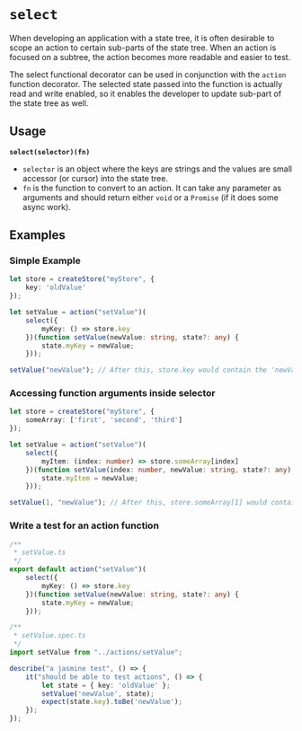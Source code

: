 # `select`

When developing an application with a state tree, it is often desirable to scope an action to certain sub-parts of the state tree. When an action is focused on
a subtree, the action becomes more readable and easier to test.

The select functional decorator can be used in conjunction with the `action` function decorator. The selected state passed into the function is actually read and write enabled, 
so it enables the developer to update sub-part of the state tree as well.  

## Usage

**`select(selector)(fn)`**

* `selector` is an object where the keys are strings and the values are small accessor (or cursor) into the state tree. 
* `fn` is the function to convert to an action.  It can take any parameter as arguments and should return either `void` or a `Promise` (if it does some async work).

## Examples

### Simple Example
```typescript
let store = createStore("myStore", {
    key: 'oldValue'
});

let setValue = action("setValue")(
    select({
        myKey: () => store.key 
    })(function setValue(newValue: string, state?: any) {
        state.myKey = newValue;
    }));

setValue("newValue"); // After this, store.key would contain the 'newValue' string
```

### Accessing function arguments inside selector
```typescript
let store = createStore("myStore", {
    someArray: ['first', 'second', 'third']
});

let setValue = action("setValue")(
    select({
        myItem: (index: number) => store.someArray[index] 
    })(function setValue(index: number, newValue: string, state?: any) {
        state.myItem = newValue;
    }));

setValue(1, "newValue"); // After this, store.someArray[1] would contain the 'newValue' string
```

### Write a test for an action function
```typescript
/**
 * setValue.ts
 */
export default action("setValue")(
    select({
        myKey: () => store.key 
    })(function setValue(newValue: string, state?: any) {
        state.myKey = newValue;
    }));

/**
 * setValue.spec.ts
 */
import setValue from "../actions/setValue";

describe("a jasmine test", () => {
    it("should be able to test actions", () => {
        let state = { key: 'oldValue' };
        setValue('newValue', state);
        expect(state.key).toBe('newValue');
    });
});
```